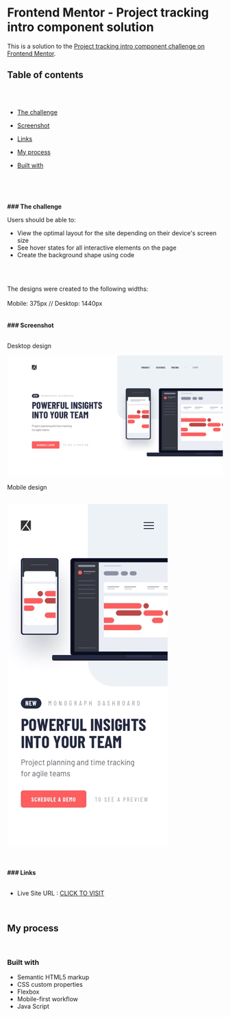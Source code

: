 # Frontend Mentor - Project tracking intro component solution

This is a solution to the [Project tracking intro component challenge on Frontend Mentor](https://www.frontendmentor.io/challenges/project-tracking-intro-component-5d289097500fcb331a67d80e).  

## Table of contents
<br>
<br>

  - [The challenge](#the-challenge)
  - [Screenshot](#screenshot)
  - [Links](#links)


- [My process](#my-process)
- [Built with](#built-with)



<br>
<br>
<br>

<b>### The challenge</b>
<br>

Users should be able to:

- View the optimal layout for the site depending on their device's screen size
- See hover states for all interactive elements on the page
- Create the background shape using code
<br>
<br>

The designs were created to the following widths:
<br>
<br>
 Mobile: 375px   //   Desktop: 1440px
<br>
<br>
<br>
<b>### Screenshot</b>
<br>
<br>

Desktop design

![](./design/desktop-design.jpg)
<br>
<br>
Mobile design
<br>
<br>

![](./design/mobile-design.jpg)


<br>
<br>
<b>### Links</b>
<br>
<br>

- Live Site URL : [  CLICK TO VISIT](https://kermitjestem.github.io/Project-Tracking-Component-Landing/)


<br>

## My process
<br>


### Built with

- Semantic HTML5 markup
- CSS custom properties
- Flexbox
- Mobile-first workflow
- Java Script



